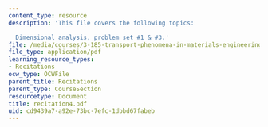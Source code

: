 ```yaml
---
content_type: resource
description: 'This file covers the following topics:

  Dimensional analysis, problem set #1 & #3.'
file: /media/courses/3-185-transport-phenomena-in-materials-engineering-fall-2003/cd9439a7a92e73bc7efc1dbbd67fabeb_recitation4.pdf
file_type: application/pdf
learning_resource_types:
- Recitations
ocw_type: OCWFile
parent_title: Recitations
parent_type: CourseSection
resourcetype: Document
title: recitation4.pdf
uid: cd9439a7-a92e-73bc-7efc-1dbbd67fabeb
---
```

